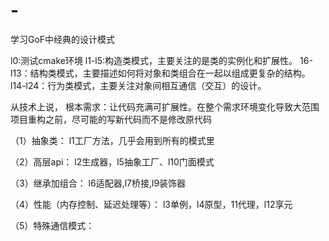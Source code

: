# -
学习GoF中经典的设计模式

l0:测试cmake环境
l1-l5:构造类模式，主要关注的是类的实例化和扩展性。
16-l13：结构类模式，主要描述如何将对象和类组合在一起以组成更复杂的结构。
l14-l24：行为类模式，主要关注对象间相互通信（交互）的设计。

从技术上说，
根本需求：让代码充满可扩展性。在整个需求环境变化导致大范围项目重构之前，尽可能的写新代码而不是修改原代码

（1）抽象类：
    l1工厂方法，几乎会用到所有的模式里

（2）高层api：
    l2生成器，l5抽象工厂、l10门面模式

（3）继承加组合：
    l6适配器,l7桥接,l9装饰器

（4）性能（内存控制、延迟处理等）：
    l3单例，l4原型，11代理，l12享元

（5）特殊通信模式：
